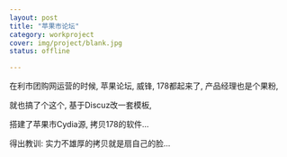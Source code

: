 ```yaml
---
layout: post 
title: "苹果市论坛"
category: workproject
cover: img/project/blank.jpg
status: offline

---
```



在利市团购网运营的时候, 苹果论坛, 威锋, 178都起来了, 产品经理也是个果粉,

就也搞了个这个, 基于Discuz改一套模板,

搭建了苹果市Cydia源, 拷贝178的软件...

得出教训: 实力不雄厚的拷贝就是扇自己的脸...